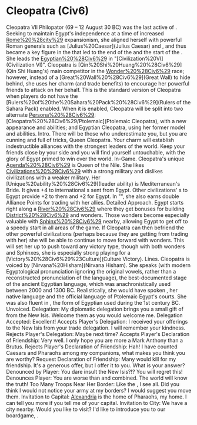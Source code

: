 # Cleopatra (Civ6)

Cleopatra VII Philopator (69 – 12 August 30 BC) was the last active of . Seeking to maintain Egypt's independence at a time of increased [Rome%20%28city%29](Roman) expansionism, she aligned herself with powerful Roman generals such as [Julius%20Caesar](Julius Caesar) and , and thus became a key figure in the that led to the end of the and the start of the . She leads the [Egyptian%20%28Civ6%29](Egyptians) in "[Civilization%20VI](Civilization VI)".
Cleopatra is [Qin%20Shi%20Huang%20%28Civ6%29](Qin Shi Huang's) main competitor in the [Wonder%20%28Civ6%29](wonder) race; however, instead of a [Great%20Wall%20%28Civ6%29](Great Wall) to hide behind, she uses her charm (and trade benefits) to encourage her powerful friends to attack on her behalf.
This is the standard version of Cleopatra when players do not have the [Rulers%20of%20the%20Sahara%20Pack%20%28Civ6%29](Rulers of the Sahara Pack) enabled. When it is enabled, Cleopatra will be split into two alternate [Persona%20%28Civ6%29](personas): [Cleopatra%20%28Civ6%29/Ptolemaic](Ptolemaic Cleopatra), with a new appearance and abilities; and Egyptian Cleopatra, using her former model and abilities.
Intro.
 There will be those who underestimate you, but you are cunning and full of tricks, Queen Cleopatra. Your charm will establish indestructible alliances with the strongest leaders of the world. Keep your friends close by your side and you will find yourself untouchable, with the glory of Egypt primed to win over the world.
In-Game.
Cleopatra's unique [Agenda%20%28Civ6%29](agenda) is Queen of the Nile. She likes [Civilizations%20%28Civ6%29](civilizations) with a strong military and dislikes civilizations with a weaker military.
Her [Unique%20ability%20%28Civ6%29](leader ability) is Mediterranean's Bride. It gives +4 to international s sent from Egypt. Other civilizations' s to Egypt provide +2 to them and +2 for Egypt. In "", she also earns double Alliance Points for trading with her allies.
Detailed Approach.
Egypt starts right along a [River%20%28Civ6%29](River) where they get bonuses for building [District%20%28Civ6%29](districts) and wonders. Those wonders become especially valuable with [Sphinx%20%28Civ6%29](Sphinxes) nearby, allowing Egypt to get off to a speedy start in all areas of the game. If Cleopatra can then befriend the other powerful civilizations (perhaps because they are getting from trading with her) she will be able to continue to move forward with wonders. This will set her up to push toward any victory type, though with both wonders and Sphinxes, she is especially strong playing for a [Victory%20%28Civ6%29%23Culture](Culture Victory).
Lines.
Cleopatra is voiced by [Nirvana%20Hisham](Nirvana Hisham). She speaks (with modern Egyptological pronunciation ignoring the original vowels, rather than a reconstructed pronunciation of the language), the best-documented stage of the ancient Egyptian language, which was anachronistically used between 2000 and 1300 BC. Realistically, she would have spoken , her native language and the official language of Ptolemaic Egypt's courts. She was also fluent in , the form of Egyptian used during the 1st century BC.
Unvoiced.
Delegation: My diplomatic delegation brings you a small gift of from the New Isis. Welcome them as you would welcome me.
Delegation Accepted: Excellent!
Accepts Player's Delegation: I received your offerings to the New Isis from your trade delegation. I will remember your kindness.
Rejects Player's Delegation: Maybe next time?
Accepts Player's Declaration of Friendship: Very well. I only hope you are more a Mark Anthony than a Brutus.
Rejects Player's Declaration of Friendship: Hah! I have counted Caesars and Pharaohs among my companions, what makes you think you are worthy?
Request Declaration of Friendship: Many would kill for my friendship. It's a generous offer, but I offer it to you. What is your answer?
Denounced by Player: You dare insult the New Isis?!? You will regret this!
Denounces Player: You are worse than and combined. The world will know the truth!
Too Many Troops Near Her Border: Like the , I see all. Did you think I would not notice your army at my borders? I would suggest you move them.
Invitation to Capital: [Alexandria](Alexandria) is the home of Pharaohs, my home. I can tell you more if you tell me of your capital.
Invitation to City: We have a city nearby. Would you like to visit? I'd like to introduce you to our boardgame, .